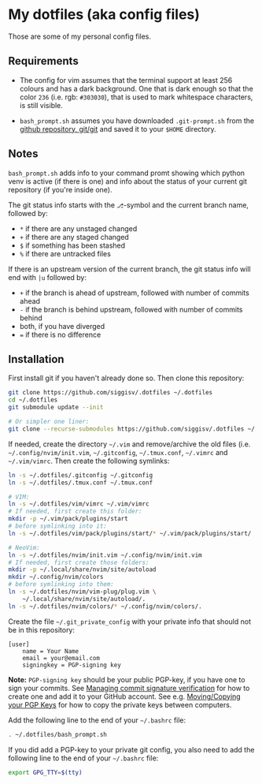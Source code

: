 # My dotfiles (aka config files)

Those are some of my personal config files.

## Requirements

- The config for vim assumes that the terminal support at least 256 colours
  and has a dark background. One that is dark enough so that the color `236`
  (i.e. rgb: `#303030`), that is used to mark whitespace characters, is still
  visible.

- `bash_prompt.sh` assumes you have downloaded `.git-prompt.sh` from the
  [github repository,
  git/git](https://raw.githubusercontent.com/git/git/master/contrib/completion/git-prompt.sh)
  and saved it to your `$HOME` directory.

## Notes

`bash_prompt.sh` adds info to your command promt showing which python venv is
active (if there is one) and info about the status of your current git
repository (if you're inside one).

The git status info starts with the `⎇`-symbol and the current branch name,
followed by:

- `*` if there are any unstaged changed
- `+` if there are any staged changed
- `$` if something has been stashed
- `%` if there are untracked files

If there is an upstream version of the current branch, the git status info
will end with `|u` followed by:

- `+` if the branch is ahead of upstream, followed with number of commits
  ahead
- `-` if the branch is behind upstream, followed with number of commits behind
- both, if you have diverged
- `=` if there is no difference

## Installation

First install git if you haven't already done so. Then clone this repository:

```bash
git clone https://github.com/siggisv/.dotfiles ~/.dotfiles
cd ~/.dotfiles
git submodule update --init

# Or simpler one liner:
git clone --recurse-submodules https://github.com/siggisv/.dotfiles ~/.dotfiles
```

If needed, create the directory `~/.vim` and remove/archive the old
files (i.e. `~/.config/nvim/init.vim`, `~/.gitconfig`, `~/.tmux.conf`,
`~/.vimrc` and `~/.vim/vimrc`.  Then create the following symlinks:

```bash
ln -s ~/.dotfiles/.gitconfig ~/.gitconfig
ln -s ~/.dotfiles/.tmux.conf ~/.tmux.conf

# VIM:
ln -s ~/.dotfiles/vim/vimrc ~/.vim/vimrc
# If needed, first create this folder:
mkdir -p ~/.vim/pack/plugins/start
# before symlinking into it:
ln -s ~/.dotfiles/vim/pack/plugins/start/* ~/.vim/pack/plugins/start/

# NeoVim:
ln -s ~/.dotfiles/nvim/init.vim ~/.config/nvim/init.vim
# If needed, first create those folders:
mkdir -p ~/.local/share/nvim/site/autoload
mkdir ~/.config/nvim/colors
# before symlinking into them:
ln -s ~/.dotfiles/nvim/vim-plug/plug.vim \
    ~/.local/share/nvim/site/autoload/.
ln -s ~/.dotfiles/nvim/colors/* ~/.config/nvim/colors/.
```

Create the file `~/.git_private_config` with your private info that should not
be in this repository:

```gitconfig
[user]
    name = Your Name
    email = your@email.com
    signingkey = PGP-signing key
```

**Note:** `PGP-signing key` should be your public PGP-key, if you have one to sign your commits.
See [Managing commit signature verification](https://docs.github.com/en/free-pro-team@latest/github/authenticating-to-github/managing-commit-signature-verification)
for how to create one and add it to your GitHub account. See e.g. [Moving/Copying your PGP 
Keys](https://www.phildev.net/pgp/gpg_moving_keys.html)
for how to copy the private keys between computers.

Add the following line to the end of your `~/.bashrc` file:

```bash
. ~/.dotfiles/bash_prompt.sh
```

If you did add a PGP-key to your private git config, you also need to add the following line to
the end of your `~/.bashrc` file:

```bash
export GPG_TTY=$(tty)
```
